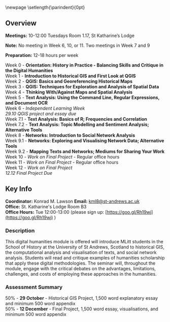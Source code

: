 \newpage
\setlength{\parindent}{0pt}

## Overview

**Meetings:** 10-12:00 Tuesdays Room 1.17, St Katharine’s Lodge  

**Note:** No meeting in Week 6, 10, or 11. Two meetings in Week 7 and 9

**Preparation:** 12-18 hours per week  

Week 0 - **Orientation: History in Practice - Balancing Skills and Critique in the Digital Humanities**   
Week 1 - **Introduction to Historical GIS and First Look at QGIS**  
Week 2 - **QGIS: Basics and Georeferencing Historical Maps**   
Week 3 - **QGIS: Techniques for Exploration and Analysis of Spatial Data**  
Week 4 - **Thinking With/Against Maps and Spatial Analysis**   
Week 5 - **Text Analysis: Using the Command Line, Regular Expressions, and Document OCR**  
Week 6 - *Independent Learning Week*  
*29.10 QGIS project and essay due*  
Week 7.1 - **Text Analysis: Basics of R; Frequencies and Correlation**  
Week 7.2 - **Text Analysis: Topic Modelling and Sentiment Analysis; Alternative Tools**  
Week 8 - **Networks: Introduction to Social Network Analysis**  
Week 9.1 - **Networks: Exploring and Visualising Network Data; Alternative Tools**  
Week 9.2 - **Mapping Texts and Networks; Mediums for Sharing Your Work**  
Week 10 - *Work on Final Project* - Regular office hours   
Week 11 - *Work on Final Project* - Regular office hours   
Week 12 - *Work on Final Project*  
*12.12 Final Project Due*  

## Key Info

**Coordinator:** Konrad M. Lawson **Email:** kml8@st-andrews.ac.uk  
**Office:** St. Katharine's Lodge Room B3  
**Office Hours:** Tue 12:00-13:00 (please sign up: [https://goo.gl/Rh19wj](https://goo.gl/Rh19wj) )

### Description

This digital humanities module is offered will introduce MLitt students in the School of History at the University of St Andrews, Scotland to historical GIS, the computational analysis and visualisation of texts, and social network analysis. Students will read and critique examples of humanities scholarship that apply these digital methodologies. The seminar will, throughout the module, engage with the critical debates on the advantages, limitations, challenges, and costs of employing these approaches in the humanities.

### Assessment Summary

50% - **29 October** - Historical GIS Project, 1,500 word explanatory essay and minimum 500 word appendix  
50% - **12 December** - Final Project, 1,500 word essay, visualisations, and minimum 500 word appendix


